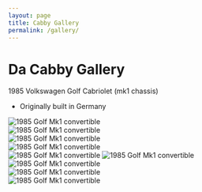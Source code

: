 ```yaml
---
layout: page
title: Cabby Gallery
permalink: /gallery/
---
```

# Da Cabby Gallery

1985 Volkswagen Golf Cabriolet (mk1 chassis)
- Originally built in Germany

![1985 Golf Mk1 convertible](/assets/img/cab.jpg)
<br>
![1985 Golf Mk1 convertible](/assets/img/cabby-gallery-3.jpg)
<br>
![1985 Golf Mk1 convertible](/assets/img/cabby-gallery-2.jpg)
<br>
![1985 Golf Mk1 convertible](/assets/img/cabby-gallery-5.jpg)
<br>![1985 Golf Mk1 convertible](/assets/img/cabby-gallery-6.jpg)
![1985 Golf Mk1 convertible](/assets/img/cabby-gallery-7.jpg)
<br>
![1985 Golf Mk1 convertible](/assets/img/carbconversion-1.jpg)
<br>
![1985 Golf Mk1 convertible](/assets/img/cabbyinterior-1.jpg)
<br>
![1985 Golf Mk1 convertible](/assets/img/cabbyinterior-2.jpg)
